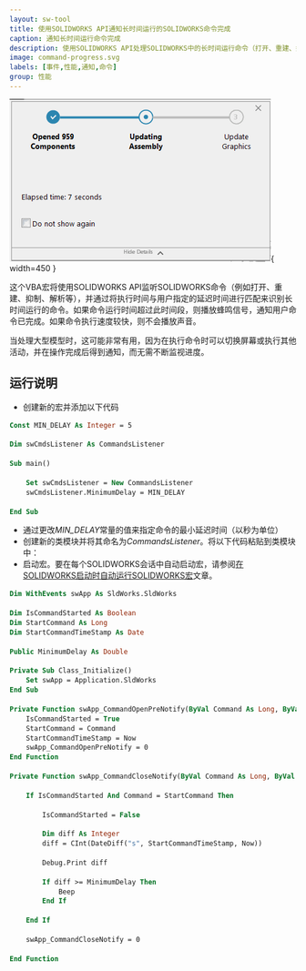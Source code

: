 ```yaml
---
layout: sw-tool
title: 使用SOLIDWORKS API通知长时间运行的SOLIDWORKS命令完成
caption: 通知长时间运行命令完成
description: 使用SOLIDWORKS API处理SOLIDWORKS中的长时间运行命令（打开、重建、抑制等），并发出蜂鸣声以通知其完成
image: command-progress.svg
labels: [事件,性能,通知,命令]
group: 性能
---
```

![在SOLIDWORKS中打开大型装配文件](opening-file-progressbar.png){ width=450 }

这个VBA宏将使用SOLIDWORKS API监听SOLIDWORKS命令（例如打开、重建、抑制、解析等），并通过将执行时间与用户指定的延迟时间进行匹配来识别长时间运行的命令。如果命令运行时间超过此时间段，则播放蜂鸣信号，通知用户命令已完成。如果命令执行速度较快，则不会播放声音。

当处理大型模型时，这可能非常有用，因为在执行命令时可以切换屏幕或执行其他活动，并在操作完成后得到通知，而无需不断监视进度。

## 运行说明

* 创建新的宏并添加以下代码

~~~ vb
Const MIN_DELAY As Integer = 5

Dim swCmdsListener As CommandsListener

Sub main()

    Set swCmdsListener = New CommandsListener
    swCmdsListener.MinimumDelay = MIN_DELAY
    
End Sub
~~~



* 通过更改*MIN_DELAY*常量的值来指定命令的最小延迟时间（以秒为单位）
* 创建新的类模块并将其命名为*CommandsListener*。将以下代码粘贴到类模块中：
* 启动宏。要在每个SOLIDWORKS会话中自动启动宏，请参阅[在SOLIDWORKS启动时自动运行SOLIDWORKS宏](/docs/codestack/solidworks-api/getting-started/macros/run-macro-on-solidworks-start/)文章。

~~~ vb
Dim WithEvents swApp As SldWorks.SldWorks

Dim IsCommandStarted As Boolean
Dim StartCommand As Long
Dim StartCommandTimeStamp As Date

Public MinimumDelay As Double

Private Sub Class_Initialize()
    Set swApp = Application.SldWorks
End Sub

Private Function swApp_CommandOpenPreNotify(ByVal Command As Long, ByVal UserCommand As Long) As Long
    IsCommandStarted = True
    StartCommand = Command
    StartCommandTimeStamp = Now
    swApp_CommandOpenPreNotify = 0
End Function

Private Function swApp_CommandCloseNotify(ByVal Command As Long, ByVal reason As Long) As Long
    
    If IsCommandStarted And Command = StartCommand Then
    
        IsCommandStarted = False
    
        Dim diff As Integer
        diff = CInt(DateDiff("s", StartCommandTimeStamp, Now))
        
        Debug.Print diff
        
        If diff >= MinimumDelay Then
            Beep
        End If
        
    End If
    
    swApp_CommandCloseNotify = 0
    
End Function
~~~